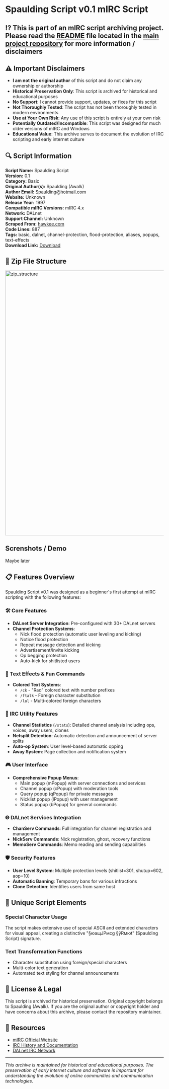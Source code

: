# Spaulding Script v0.1 mIRC Script

## ⁉️ This is part of an mIRC script archiving project. Please read the [README](https://github.com/sorzkode/mirc_scripts_archive/blob/main/README.md) file located in the [main project repository](https://github.com/sorzkode/mirc_scripts_archive) for more information / disclaimers  

## ⚠️ Important Disclaimers

- **I am not the original author** of this script and do not claim any ownership or authorship
- **Historical Preservation Only**: This script is archived for historical and educational purposes
- **No Support**: I cannot provide support, updates, or fixes for this script
- **Not Thoroughly Tested**: The script has not been thoroughly tested in modern environments
- **Use at Your Own Risk**: Any use of this script is entirely at your own risk
- **Potentially Outdated/Incompatible**: This script was designed for much older versions of mIRC and Windows
- **Educational Value**: This archive serves to document the evolution of IRC scripting and early internet culture

## 🔍 Script Information

**Script Name:** Spaulding Script  
**Version:** 0.1  
**Category:** Basic  
**Original Author(s):** Spaulding (Awalk)  
**Author Email:** <Spaulding@hotmail.com>  
**Website:** Unknown  
**Release Year:** 1997  
**Compatible mIRC Versions:** mIRC 4.x  
**Network:** DALnet  
**Support Channel:** Unknown  
**Scraped From:** [hawkee.com](http://www.hawkee.com:80/scripts/spaulding.zip)  
**Code Lines:** 887  
**Tags:** basic, dalnet, channel-protection, flood-protection, aliases, popups, text-effects  
**Download Link:** [Download](https://github.com/sorzkode/mirc_scripts_archive/raw/main/hawkee.com/spaulding_script/spaulding_script.zip)  

## 📂 Zip File Structure
<img width="842" alt="zip_structure" src="https://github.com/user-attachments/assets/9ac311b3-fadf-4e74-b70d-fd2a68b1ec39" />

## Screnshots / Demo

Maybe later

## 📋 Features Overview

Spaulding Script v0.1 was designed as a beginner's first attempt at mIRC scripting with the following features:

### 🛠️ Core Features

- **DALnet Server Integration**: Pre-configured with 30+ DALnet servers
- **Channel Protection Systems**:
  - Nick flood protection (automatic user leveling and kicking)
  - Notice flood protection
  - Repeat message detection and kicking
  - Advertisement/invite kicking
  - Op begging protection
  - Auto-kick for shitlisted users

### 🎨 Text Effects & Fun Commands

- **Colored Text Systems**:
  - `/ck` - "Rad" colored text with number prefixes
  - `/ftalk` - Foreign character substitution
  - `/lol` - Multi-colored foreign characters

### 🔧 IRC Utility Features

- **Channel Statistics** (`/stats`): Detailed channel analysis including ops, voices, away users, clones
- **Netsplit Detection**: Automatic detection and announcement of server splits
- **Auto-op System**: User level-based automatic opping
- **Away System**: Page collection and notification system

### 🎮 User Interface

- **Comprehensive Popup Menus**:
  - Main popup (mPopup) with server connections and services
  - Channel popup (cPopup) with moderation tools
  - Query popup (qPopup) for private messages
  - Nicklist popup (lPopup) with user management
  - Status popup (bPopup) for general commands

### 🌐 DALnet Services Integration

- **ChanServ Commands**: Full integration for channel registration and management
- **NickServ Commands**: Nick registration, ghost, recovery functions
- **MemoServ Commands**: Memo reading and sending capabilities

### 🛡️ Security Features

- **User Level System**: Multiple protection levels (shitlist=301, shutup=602, aop=10)
- **Automatic Banning**: Temporary bans for various infractions
- **Clone Detection**: Identifies users from same host

## 🎨 Unique Script Elements

### Special Character Usage

The script makes extensive use of special ASCII and extended characters for visual appeal, creating a distinctive "§юащЈРмсg §ўRмюt" (Spaulding Script) signature.

### Text Transformation Functions

- Character substitution using foreign/special characters
- Multi-color text generation
- Automated text styling for channel announcements

## 📜 License & Legal

This script is archived for historical preservation. Original copyright belongs to Spaulding (Awalk). If you are the original author or copyright holder and have concerns about this archive, please contact the repository maintainer.

## 🔗 Resources

- [mIRC Official Website](https://www.mirc.com/)
- [IRC History and Documentation](https://tools.ietf.org/rfc/rfc1459.txt)
- [DALnet IRC Network](http://www.dal.net/)

---

*This archive is maintained for historical and educational purposes. The preservation of early internet culture and software is important for understanding the evolution of online communities and communication technologies.*
